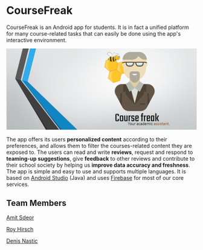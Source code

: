 # CourseFreak
CourseFreak is an Android app for students. It is in fact a unified platform for many course-related tasks that can easily be done using the app's interactive environment.

![Alt text](logo_bar.PNG?raw=true "CourseFreak")

The app offers its users **personalized content** according to their preferences, and allows them to filter the courses-related content they are exposed to. The users can read and write **reviews**, request and respond to **teaming-up suggestions**, give **feedback** to other reviews and contribute to their school society by helping us **improve data accuracy and freshness**. The app is simple and easy to use and supports multiple languages. It is based on [Android Studio](https://developer.android.com/studio/) (Java) and uses [Firebase](https://firebase.google.com/) for most of our core services.

## Team Members
[Amit Sdeor](https://github.com/amso100)

[Roy Hirsch](https://github.com/royhirsch1)

[Denis Nastic](https://github.com/DxxN96)
